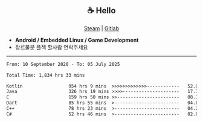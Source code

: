 <h2 align="center"> ☕ Hello </h2>

<p align="center">
  <a href="https://steamcommunity.com/id/Niforances/">Steam</a> |
  <a href="https://gitlab.com/niforances">Gitlab</a>
</p>

 - **Android / Embedded Linux / Game Development**
 - 장르불문 플젝 할사람 연락주세요

------

<!--START_SECTION:waka-->

```txt
From: 10 September 2020 - To: 05 July 2025

Total Time: 1,834 hrs 33 mins

Kotlin                 954 hrs 9 mins  >>>>>>>>>>>>>------------   52.01 %
Java                   326 hrs 19 mins >>>>---------------------   17.79 %
C                      159 hrs 50 mins >>-----------------------   08.71 %
Dart                   85 hrs 55 mins  >------------------------   04.68 %
C++                    78 hrs 23 mins  >------------------------   04.27 %
C#                     52 hrs 46 mins  >------------------------   02.88 %
```

<!--END_SECTION:waka-->
